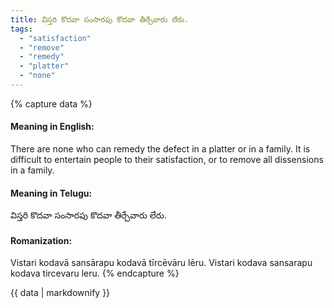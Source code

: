 ```yaml
---
title: విస్తరి కొదవా సంసారపు కొదవా తీర్చేవారు లేరు.
tags:
  - "satisfaction"
  - "remove"
  - "remedy"
  - "platter"
  - "none"
---
```


{% capture data %}
#### Meaning in English:
There are none who can remedy the defect in a platter or in a family.
It is difficult to entertain people to their satisfaction, or to remove all dissensions in a family.

#### Meaning in Telugu:
విస్తరి కొదవా సంసారపు కొదవా తీర్చేవారు లేరు.

#### Romanization:
Vistari kodavā sansārapu kodavā tīrcēvāru lēru.
Vistari kodava sansarapu kodava tircevaru leru.
{% endcapture %}

{{ data | markdownify }}

